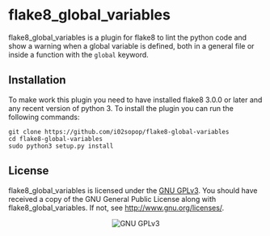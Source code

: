 # flake8_global_variables
flake8_global_variables is a plugin for flake8 to lint the python code and show
a warning when a global variable is defined, both in a general file or inside a
function with the `global` keyword.

## Installation

To make work this plugin you need to have installed flake8 3.0.0 or later and any
recent version of python 3. To install the plugin you can run the following commands:

``` shell
git clone https://github.com/i02sopop/flake8-global-variables
cd flake8-global-variables
sudo python3 setup.py install
```

## License
flake8_global_variables is licensed under the [GNU GPLv3](https://www.gnu.org/licenses/gpl.html).
You should have received a copy of the GNU General Public License along with
flake8_global_variables. If not, see http://www.gnu.org/licenses/.

<p align="center">
<img src="https://www.gnu.org/graphics/gplv3-127x51.png" alt="GNU GPLv3">
</p>
